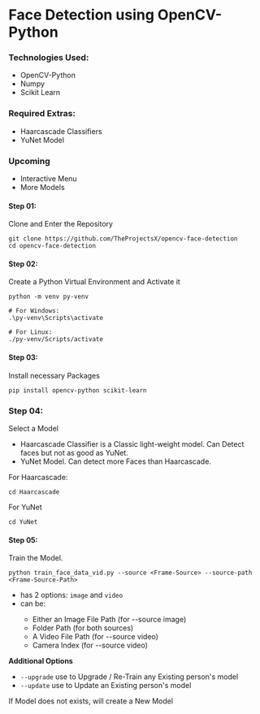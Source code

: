 # Face Detection using OpenCV-Python

### Technologies Used:

- OpenCV-Python
- Numpy
- Scikit Learn

### Required Extras:

- Haarcascade Classifiers
- YuNet Model

### Upcoming

- Interactive Menu
- More Models

#### Step 01:

Clone and Enter the Repository

```shell script
git clone https://github.com/TheProjectsX/opencv-face-detection
cd opencv-face-detection
```

#### Step 02:

Create a Python Virtual Environment and Activate it

```shell script
python -m venv py-venv

# For Windows:
.\py-venv\Scripts\activate

# For Linux:
./py-venv/Scripts/activate
```

#### Step 03:

Install necessary Packages

```shell script
pip install opencv-python scikit-learn
```

### Step 04:

Select a Model

- Haarcascade Classifier is a Classic light-weight model. Can Detect faces but not as good as YuNet.
- YuNet Model. Can detect more Faces than Haarcascade.

For Haarcascade:

```shell script
cd Haarcascade
```

For YuNet

```shell script
cd YuNet
```

#### Step 05:

Train the Model.

```shell script
python train_face_data_vid.py --source <Frame-Source> --source-path <Frame-Source-Path>
```

- <Frame-Source> has 2 options: `image` and `video`
- <Frame-Source-Path> can be:
  - Either an Image File Path (for --source image)
  - Folder Path (for both sources)
  - A Video File Path (for --source video)
  - Camera Index (for --source video)

**Additional Options**

- `--upgrade` use to Upgrade / Re-Train any Existing person's model
- `--update` use to Update an Existing person's model

If Model does not exists, will create a New Model
